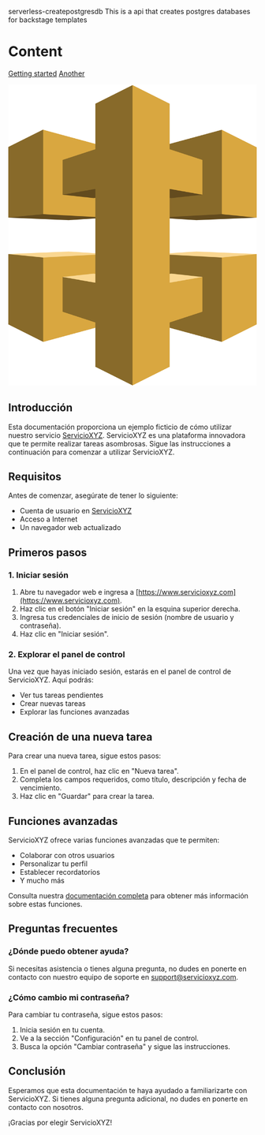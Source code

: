 serverless-createpostgresdb
This is a api that creates postgres databases for backstage templates

# Content

[Getting started](getting-started.md)
[Another](getting-started.md)

![Screenshot](aws-api-gateway-logo-png-transparent.png)

## Introducción

Esta documentación proporciona un ejemplo ficticio de cómo utilizar nuestro servicio [ServicioXYZ](https://www.servicioxyz.com). ServicioXYZ es una plataforma innovadora que te permite realizar tareas asombrosas. Sigue las instrucciones a continuación para comenzar a utilizar ServicioXYZ.

## Requisitos

Antes de comenzar, asegúrate de tener lo siguiente:

- Cuenta de usuario en [ServicioXYZ](https://www.servicioxyz.com)
- Acceso a Internet
- Un navegador web actualizado

## Primeros pasos

### 1. Iniciar sesión

1. Abre tu navegador web e ingresa a [https://www.servicioxyz.com](https://www.servicioxyz.com).
2. Haz clic en el botón "Iniciar sesión" en la esquina superior derecha.
3. Ingresa tus credenciales de inicio de sesión (nombre de usuario y contraseña).
4. Haz clic en "Iniciar sesión".

### 2. Explorar el panel de control

Una vez que hayas iniciado sesión, estarás en el panel de control de ServicioXYZ. Aquí podrás:

- Ver tus tareas pendientes
- Crear nuevas tareas
- Explorar las funciones avanzadas

## Creación de una nueva tarea

Para crear una nueva tarea, sigue estos pasos:

1. En el panel de control, haz clic en "Nueva tarea".
2. Completa los campos requeridos, como título, descripción y fecha de vencimiento.
3. Haz clic en "Guardar" para crear la tarea.

## Funciones avanzadas

ServicioXYZ ofrece varias funciones avanzadas que te permiten:

- Colaborar con otros usuarios
- Personalizar tu perfil
- Establecer recordatorios
- Y mucho más

Consulta nuestra [documentación completa](https://www.servicioxyz.com/documentation) para obtener más información sobre estas funciones.

## Preguntas frecuentes

### ¿Dónde puedo obtener ayuda?

Si necesitas asistencia o tienes alguna pregunta, no dudes en ponerte en contacto con nuestro equipo de soporte en support@servicioxyz.com.

### ¿Cómo cambio mi contraseña?

Para cambiar tu contraseña, sigue estos pasos:

1. Inicia sesión en tu cuenta.
2. Ve a la sección "Configuración" en tu panel de control.
3. Busca la opción "Cambiar contraseña" y sigue las instrucciones.

## Conclusión

Esperamos que esta documentación te haya ayudado a familiarizarte con ServicioXYZ. Si tienes alguna pregunta adicional, no dudes en ponerte en contacto con nosotros.

¡Gracias por elegir ServicioXYZ!
